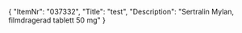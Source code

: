 {
  "ItemNr": "037332",
  "Title": "test",
  "Description": "Sertralin Mylan, filmdragerad tablett 50 mg"
}
